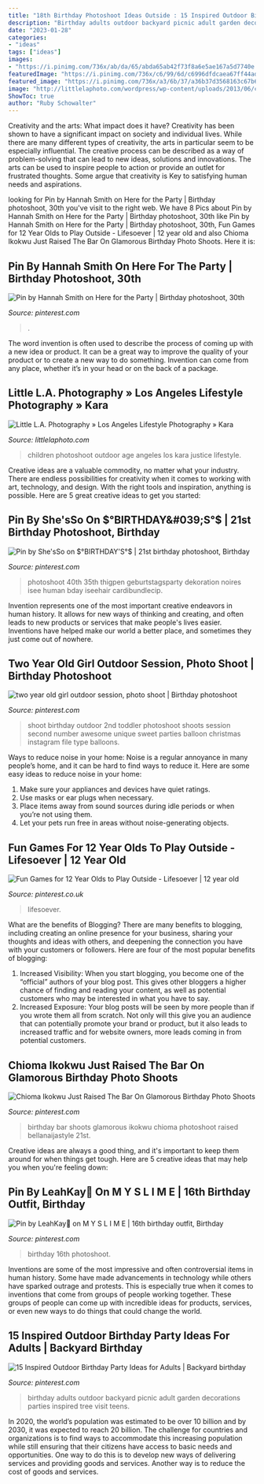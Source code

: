 ```yaml
---
title: "18th Birthday Photoshoot Ideas Outside : 15 Inspired Outdoor Birthday Party Ideas For Adults"
description: "Birthday adults outdoor backyard picnic adult garden decorations parties inspired tree visit teens"
date: "2023-01-28"
categories:
- "ideas"
tags: ["ideas"]
images:
- "https://i.pinimg.com/736x/ab/da/65/abda65ab42f73f8a6e5ae167a5d7740e.jpg"
featuredImage: "https://i.pinimg.com/736x/c6/99/6d/c6996dfdcaea67ff44ad80a294b38c54.jpg"
featured_image: "https://i.pinimg.com/736x/a3/6b/37/a36b37d3568163c67b6aa5aca22e512d.jpg"
image: "http://littlelaphoto.com/wordpress/wp-content/uploads/2013/06/cute-outdoor-photoshoot-ideas.jpg"
ShowToc: true
author: "Ruby Schowalter"
---
```



Creativity and the arts: What impact does it have?
Creativity has been shown to have a significant impact on society and individual lives. While there are many different types of creativity, the arts in particular seem to be especially influential. The creative process can be described as a way of problem-solving that can lead to new ideas, solutions and innovations. The arts can be used to inspire people to action or provide an outlet for frustrated thoughts. Some argue that creativity is Key to satisfying human needs and aspirations.

	

		
looking for Pin by Hannah Smith on Here for the Party | Birthday photoshoot, 30th you've visit to the right web. We have 8 Pics about Pin by Hannah Smith on Here for the Party | Birthday photoshoot, 30th like Pin by Hannah Smith on Here for the Party | Birthday photoshoot, 30th, Fun Games for 12 Year Olds to Play Outside - Lifesoever | 12 year old and also Chioma Ikokwu Just Raised The Bar On Glamorous Birthday Photo Shoots. Here it is:
		
    
## Pin By Hannah Smith On Here For The Party | Birthday Photoshoot, 30th

<img loading=lazy src="https://i.pinimg.com/736x/a3/6b/37/a36b37d3568163c67b6aa5aca22e512d.jpg" onerror="this.onerror=null;this.src='https://tse4.mm.bing.net/th?id=OIP.weHGZ3rsgx0y5vmyp3V6rQHaLH&amp;pid=15.1';" alt="Pin by Hannah Smith on Here for the Party | Birthday photoshoot, 30th">

_Source: pinterest.com_

>. 

	

The word invention is often used to describe the process of coming up with a new idea or product. It can be a great way to improve the quality of your product or to create a new way to do something. Invention can come from any place, whether it’s in your head or on the back of a package.

    
## Little L.A. Photography » Los Angeles Lifestyle Photography » Kara

<img loading=lazy src="http://littlelaphoto.com/wordpress/wp-content/uploads/2013/06/cute-outdoor-photoshoot-ideas.jpg" onerror="this.onerror=null;this.src='https://tse1.mm.bing.net/th?id=OIP.PylCKacSmt5bq-ZlX3cqfQHaLH&amp;pid=15.1';" alt="Little L.A. Photography » Los Angeles Lifestyle Photography » Kara">

_Source: littlelaphoto.com_

>children photoshoot outdoor age angeles los kara justice lifestyle. 

	

Creative ideas are a valuable commodity, no matter what your industry. There are endless possibilities for creativity when it comes to working with art, technology, and design. With the right tools and inspiration, anything is possible. Here are 5 great creative ideas to get you started: 

    
## Pin By She&#039;sSo On $°BIRTHDAY&#039;S°$ | 21st Birthday Photoshoot, Birthday

<img loading=lazy src="https://i.pinimg.com/736x/d1/b6/e3/d1b6e37f1887d9dfd06cf4acb290c950.jpg" onerror="this.onerror=null;this.src='https://tse1.mm.bing.net/th?id=OIP.KQE8YqlEMZr6BB4PhhY6gAHaLG&amp;pid=15.1';" alt="Pin by She&#039;sSo on $°BIRTHDAY&#039;S°$ | 21st birthday photoshoot, Birthday">

_Source: pinterest.com_

>photoshoot 40th 35th thigpen geburtstagsparty dekoration noires isee human bday iseehair cardibundlecip. 

	

Invention represents one of the most important creative endeavors in human history. It allows for new ways of thinking and creating, and often leads to new products or services that make people's lives easier. Inventions have helped make our world a better place, and sometimes they just come out of nowhere.

    
## Two Year Old Girl Outdoor Session, Photo Shoot | Birthday Photoshoot

<img loading=lazy src="https://i.pinimg.com/736x/ed/39/ea/ed39eaf7735a4264a9eacb968946b4cb--christmas-photo-shoot-christmas-photography.jpg" onerror="this.onerror=null;this.src='https://tse3.mm.bing.net/th?id=OIP.JZsZn6islUgo9OOqqxkGuQHaLH&amp;pid=15.1';" alt="two year old girl outdoor session, photo shoot | Birthday photoshoot">

_Source: pinterest.com_

>shoot birthday outdoor 2nd toddler photoshoot shoots session second number awesome unique sweet parties balloon christmas instagram file type balloons. 

	

Ways to reduce noise in your home:
Noise is a regular annoyance in many people’s home, and it can be hard to find ways to reduce it. Here are some easy ideas to reduce noise in your home:
1. Make sure your appliances and devices have quiet ratings.
2. Use masks or ear plugs when necessary.
3. Place items away from sound sources during idle periods or when you’re not using them.
4. Let your pets run free in areas without noise-generating objects.

    
## Fun Games For 12 Year Olds To Play Outside - Lifesoever | 12 Year Old

<img loading=lazy src="https://i.pinimg.com/736x/fa/4c/fb/fa4cfb526c8ef87f7f4d70fe36d678fb.jpg" onerror="this.onerror=null;this.src='https://tse2.mm.bing.net/th?id=OIP.fSYLG4BeGbwFQLQO9luBhwHaLG&amp;pid=15.1';" alt="Fun Games for 12 Year Olds to Play Outside - Lifesoever | 12 year old">

_Source: pinterest.co.uk_

>lifesoever. 

	

What are the benefits of Blogging?
There are many benefits to blogging, including creating an online presence for your business, sharing your thoughts and ideas with others, and deepening the connection you have with your customers or followers. Here are four of the most popular benefits of blogging: 
1. Increased Visibility: When you start blogging, you become one of the “official” authors of your blog post. This gives other bloggers a higher chance of finding and reading your content, as well as potential customers who may be interested in what you have to say. 
2. Increased Exposure: Your blog posts will be seen by more people than if you wrote them all from scratch. Not only will this give you an audience that can potentially promote your brand or product, but it also leads to increased traffic and for website owners, more leads coming in from potential customers. 

    
## Chioma Ikokwu Just Raised The Bar On Glamorous Birthday Photo Shoots

<img loading=lazy src="https://i.pinimg.com/736x/c6/99/6d/c6996dfdcaea67ff44ad80a294b38c54.jpg" onerror="this.onerror=null;this.src='https://tse2.mm.bing.net/th?id=OIP.ol6Ms1EfmWTXM-fRw9yszAHaIq&amp;pid=15.1';" alt="Chioma Ikokwu Just Raised The Bar On Glamorous Birthday Photo Shoots">

_Source: pinterest.com_

>birthday bar shoots glamorous ikokwu chioma photoshoot raised bellanaijastyle 21st. 

	

Creative ideas are always a good thing, and it's important to keep them around for when things get tough. Here are 5 creative ideas that may help you when you're feeling down: 

    
## Pin By LeahKay💍 On M Y S L I M E | 16th Birthday Outfit, Birthday

<img loading=lazy src="https://i.pinimg.com/736x/bc/20/00/bc2000d214ffc3b04f747cdb71cdf1ef.jpg" onerror="this.onerror=null;this.src='https://tse1.mm.bing.net/th?id=OIP._oFhRu6D3Yj3Jmzhubj5EAHaJ3&amp;pid=15.1';" alt="Pin by LeahKay💍 on M Y S L I M E | 16th birthday outfit, Birthday">

_Source: pinterest.com_

>birthday 16th photoshoot. 

	

Inventions are some of the most impressive and often controversial items in human history. Some have made advancements in technology while others have sparked outrage and protests. This is especially true when it comes to inventions that come from groups of people working together. These groups of people can come up with incredible ideas for products, services, or even new ways to do things that could change the world.

    
## 15 Inspired Outdoor Birthday Party Ideas For Adults | Backyard Birthday

<img loading=lazy src="https://i.pinimg.com/736x/ab/da/65/abda65ab42f73f8a6e5ae167a5d7740e.jpg" onerror="this.onerror=null;this.src='https://tse1.mm.bing.net/th?id=OIP.VOHnM6rNEd5_WlrQcXiV3AHaLH&amp;pid=15.1';" alt="15 Inspired Outdoor Birthday Party Ideas for Adults | Backyard birthday">

_Source: pinterest.com_

>birthday adults outdoor backyard picnic adult garden decorations parties inspired tree visit teens. 

	

In 2020, the world’s population was estimated to be over 10 billion and by 2030, it was expected to reach 20 billion. The challenge for countries and organizations is to find ways to accommodate this increasing population while still ensuring that their citizens have access to basic needs and opportunities. One way to do this is to develop new ways of delivering services and providing goods and services. Another way is to reduce the cost of goods and services.

